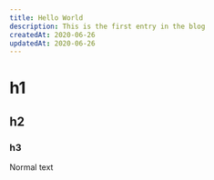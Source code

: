 ```yaml
---
title: Hello World
description: This is the first entry in the blog
createdAt: 2020-06-26
updatedAt: 2020-06-26
---
```


# h1

## h2

### h3

Normal text
